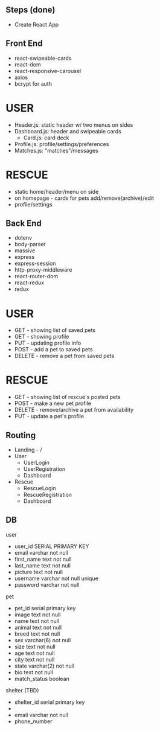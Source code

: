 ## Steps (done)
- Create React App

## Front End
- react-swipeable-cards
- react-dom
- react-responsive-carousel
- axios
- bcrypt for auth

# USER
- Header.js: static header w/ two menus on sides
- Dashboard.js: header and swipeable cards
    - Card.js: card deck
- Profile.js: profile/settings/preferences
- Matches.js: "matches"/messages

# RESCUE
- static home/header/menu on side
- on homepage - cards for pets add/remove(archive)/edit
- profile/settings

## Back End
- dotenv
- body-parser
- massive 
- express
- express-session
- http-proxy-middleware
- react-router-dom
- react-redux
- redux

# USER
- GET - showing list of saved pets
- GET - showing profile
- PUT - updating profile info
- POST - add a pet to saved pets
- DELETE - remove a pet from saved pets

# RESCUE
- GET - showing list of rescue's posted pets
- POST - make a new pet profile
- DELETE - remove/archive a pet from availability
- PUT - update a pet's profile

## Routing
- Landing - /
- User
    - UserLogin
    - UserRegistration
    - Dashboard
- Rescue
    - RescueLogin
    - RescueRegistration
    - Dashboard

## DB
user
- user_id SERIAL PRIMARY KEY
- email varchar not null
- first_name text not null
- last_name text not null
- picture text not null
- username varchar not null unique
- password varchar not null

pet
- pet_id serial primary key
- image text not null
- name text not null
- animal text not null
- breed text not null
- sex varchar(6) not null
- size text not null
- age text not null
- city text not null
- state varchar(2) not null
- bio text not null
- match_status boolean

shelter (TBD)
- shelter_id serial primary key
- 
- email varchar not null
- phone_number
